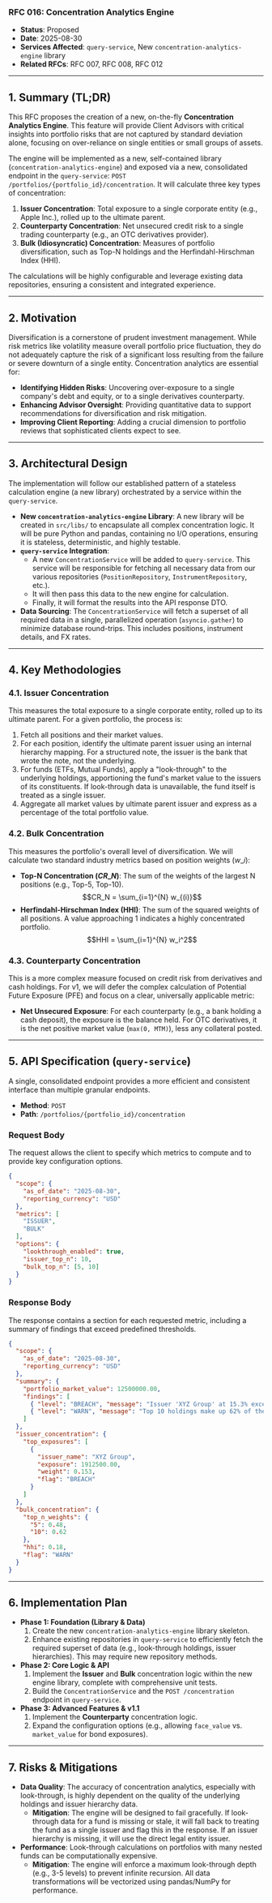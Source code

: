 ### RFC 016: Concentration Analytics Engine

  * **Status**: Proposed
  * **Date**: 2025-08-30
  * **Services Affected**: `query-service`, New `concentration-analytics-engine` library
  * **Related RFCs**: RFC 007, RFC 008, RFC 012

-----

## 1\. Summary (TL;DR)

This RFC proposes the creation of a new, on-the-fly **Concentration Analytics Engine**. This feature will provide Client Advisors with critical insights into portfolio risks that are not captured by standard deviation alone, focusing on over-reliance on single entities or small groups of assets.

The engine will be implemented as a new, self-contained library (`concentration-analytics-engine`) and exposed via a new, consolidated endpoint in the `query-service`: `POST /portfolios/{portfolio_id}/concentration`. It will calculate three key types of concentration:

1.  **Issuer Concentration**: Total exposure to a single corporate entity (e.g., Apple Inc.), rolled up to the ultimate parent.
2.  **Counterparty Concentration**: Net unsecured credit risk to a single trading counterparty (e.g., an OTC derivatives provider).
3.  **Bulk (Idiosyncratic) Concentration**: Measures of portfolio diversification, such as Top-N holdings and the Herfindahl-Hirschman Index (HHI).

The calculations will be highly configurable and leverage existing data repositories, ensuring a consistent and integrated experience.

-----

## 2\. Motivation

Diversification is a cornerstone of prudent investment management. While risk metrics like volatility measure overall portfolio price fluctuation, they do not adequately capture the risk of a significant loss resulting from the failure or severe downturn of a single entity. Concentration analytics are essential for:

  * **Identifying Hidden Risks**: Uncovering over-exposure to a single company's debt and equity, or to a single derivatives counterparty.
  * **Enhancing Advisor Oversight**: Providing quantitative data to support recommendations for diversification and risk mitigation.
  * **Improving Client Reporting**: Adding a crucial dimension to portfolio reviews that sophisticated clients expect to see.

-----

## 3\. Architectural Design

The implementation will follow our established pattern of a stateless calculation engine (a new library) orchestrated by a service within the `query-service`.

  * **New `concentration-analytics-engine` Library**: A new library will be created in `src/libs/` to encapsulate all complex concentration logic. It will be pure Python and pandas, containing no I/O operations, ensuring it is stateless, deterministic, and highly testable.
  * **`query-service` Integration**:
      * A new `ConcentrationService` will be added to `query-service`. This service will be responsible for fetching all necessary data from our various repositories (`PositionRepository`, `InstrumentRepository`, etc.).
      * It will then pass this data to the new engine for calculation.
      * Finally, it will format the results into the API response DTO.
  * **Data Sourcing**: The `ConcentrationService` will fetch a superset of all required data in a single, parallelized operation (`asyncio.gather`) to minimize database round-trips. This includes positions, instrument details, and FX rates.

-----

## 4\. Key Methodologies

### 4.1. Issuer Concentration

This measures the total exposure to a single corporate entity, rolled up to its ultimate parent. For a given portfolio, the process is:

1.  Fetch all positions and their market values.
2.  For each position, identify the ultimate parent issuer using an internal hierarchy mapping. For a structured note, the issuer is the bank that wrote the note, not the underlying.
3.  For funds (ETFs, Mutual Funds), apply a "look-through" to the underlying holdings, apportioning the fund's market value to the issuers of its constituents. If look-through data is unavailable, the fund itself is treated as a single issuer.
4.  Aggregate all market values by ultimate parent issuer and express as a percentage of the total portfolio value.

### 4.2. Bulk Concentration

This measures the portfolio's overall level of diversification. We will calculate two standard industry metrics based on position weights ($w\_i$):

  * **Top-N Concentration ($CR\_N$)**: The sum of the weights of the largest N positions (e.g., Top-5, Top-10).
    $$CR_N = \sum_{i=1}^{N} w_{(i)}$$
  * **Herfindahl-Hirschman Index (HHI)**: The sum of the squared weights of all positions. A value approaching 1 indicates a highly concentrated portfolio.
    $$HHI = \sum_{i=1}^{N} w_i^2$$

### 4.3. Counterparty Concentration

This is a more complex measure focused on credit risk from derivatives and cash holdings. For v1, we will defer the complex calculation of Potential Future Exposure (PFE) and focus on a clear, universally applicable metric:

  * **Net Unsecured Exposure**: For each counterparty (e.g., a bank holding a cash deposit), the exposure is the balance held. For OTC derivatives, it is the net positive market value (`max(0, MTM)`), less any collateral posted.

-----

## 5\. API Specification (`query-service`)

A single, consolidated endpoint provides a more efficient and consistent interface than multiple granular endpoints.

  * **Method**: `POST`
  * **Path**: `/portfolios/{portfolio_id}/concentration`

### Request Body

The request allows the client to specify which metrics to compute and to provide key configuration options.

```json
{
  "scope": {
    "as_of_date": "2025-08-30",
    "reporting_currency": "USD"
  },
  "metrics": [
    "ISSUER",
    "BULK"
  ],
  "options": {
    "lookthrough_enabled": true,
    "issuer_top_n": 10,
    "bulk_top_n": [5, 10]
  }
}
```

### Response Body

The response contains a section for each requested metric, including a summary of findings that exceed predefined thresholds.

```json
{
  "scope": {
    "as_of_date": "2025-08-30",
    "reporting_currency": "USD"
  },
  "summary": {
    "portfolio_market_value": 12500000.00,
    "findings": [
      { "level": "BREACH", "message": "Issuer 'XYZ Group' at 15.3% exceeds the 10% limit." },
      { "level": "WARN", "message": "Top 10 holdings make up 62% of the portfolio, exceeding the 60% warning threshold." }
    ]
  },
  "issuer_concentration": {
    "top_exposures": [
      {
        "issuer_name": "XYZ Group",
        "exposure": 1912500.00,
        "weight": 0.153,
        "flag": "BREACH"
      }
    ]
  },
  "bulk_concentration": {
    "top_n_weights": {
      "5": 0.48,
      "10": 0.62
    },
    "hhi": 0.18,
    "flag": "WARN"
  }
}
```

-----

## 6\. Implementation Plan

  * **Phase 1: Foundation (Library & Data)**
    1.  Create the new `concentration-analytics-engine` library skeleton.
    2.  Enhance existing repositories in `query-service` to efficiently fetch the required superset of data (e.g., look-through holdings, issuer hierarchies). This may require new repository methods.
  * **Phase 2: Core Logic & API**
    1.  Implement the **Issuer** and **Bulk** concentration logic within the new engine library, complete with comprehensive unit tests.
    2.  Build the `ConcentrationService` and the `POST /concentration` endpoint in `query-service`.
  * **Phase 3: Advanced Features & v1.1**
    1.  Implement the **Counterparty** concentration logic.
    2.  Expand the configuration options (e.g., allowing `face_value` vs. `market_value` for bond exposures).

-----

## 7\. Risks & Mitigations

  * **Data Quality**: The accuracy of concentration analytics, especially with look-through, is highly dependent on the quality of the underlying holdings and issuer hierarchy data.
      * **Mitigation**: The engine will be designed to fail gracefully. If look-through data for a fund is missing or stale, it will fall back to treating the fund as a single issuer and flag this in the response. If an issuer hierarchy is missing, it will use the direct legal entity issuer.
  * **Performance**: Look-through calculations on portfolios with many nested funds can be computationally expensive.
      * **Mitigation**: The engine will enforce a maximum look-through depth (e.g., 3-5 levels) to prevent infinite recursion. All data transformations will be vectorized using pandas/NumPy for performance.